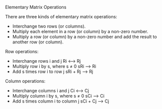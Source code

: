 Elementary Matrix Operations

There are three kinds of elementary matrix operations:
 - Interchange two rows (or columns).
 - Multiply each element in a row (or column) by a non-zero number.
 - Multiply a row (or column) by a non-zero number and add the result to another row (or column).
 
Row operations:
 - Interchange rows i and j 	Ri <--> Rj
 - Multiply row i by s, where s ≠ 0 	sRi --> Ri
 - Add s times row i to row j 	sRi + Rj --> Rj
 
Column operations:
 - Interchange columns i and j 	Ci <--> Cj
 - Multiply column i by s, where s ≠ 0 	sCi --> Ci
 - Add s times column i to column j 	sCi + Cj --> Cj
